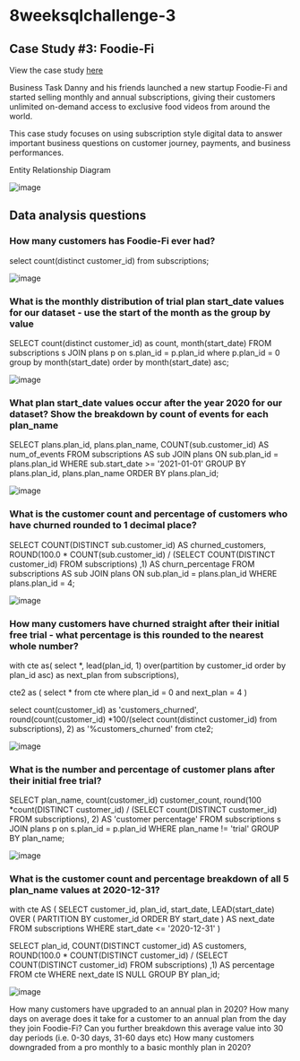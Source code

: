 # 8weeksqlchallenge-3

## Case Study #3: Foodie-Fi

View the case study [here](https://8weeksqlchallenge.com/case-study-3/)

Business Task
Danny and his friends launched a new startup Foodie-Fi and started selling monthly and annual subscriptions, giving their customers unlimited on-demand access to exclusive food videos from around the world.

This case study focuses on using subscription style digital data to answer important business questions on customer journey, payments, and business performances.

Entity Relationship Diagram

![image](https://github.com/alankritm95/8weeksqlchallenge-3/assets/129503746/3c1a5e54-56a7-4a83-a9d7-6911ff08a643)

## Data analysis questions 

### How many customers has Foodie-Fi ever had?

select count(distinct customer_id) from subscriptions;

![image](https://github.com/alankritm95/8weeksqlchallenge-3/assets/129503746/a2b906dd-6382-4ad9-8580-acff7ed5bedb)

### What is the monthly distribution of trial plan start_date values for our dataset - use the start of the month as the group by value

SELECT count(distinct customer_id) as count,
       month(start_date)
FROM subscriptions s
JOIN plans p on s.plan_id = p.plan_id
where p.plan_id = 0
group by month(start_date)
order by month(start_date) asc;

![image](https://github.com/alankritm95/8weeksqlchallenge-3/assets/129503746/56ceba4b-f75f-44d5-b420-c31ac571a98c)


### What plan start_date values occur after the year 2020 for our dataset? Show the breakdown by count of events for each plan_name

SELECT 
  plans.plan_id,
  plans.plan_name,
  COUNT(sub.customer_id) AS num_of_events
FROM subscriptions AS sub
JOIN plans
  ON sub.plan_id = plans.plan_id
WHERE sub.start_date >= '2021-01-01'
GROUP BY plans.plan_id, plans.plan_name
ORDER BY plans.plan_id;

![image](https://github.com/alankritm95/8weeksqlchallenge-3/assets/129503746/6d44ca69-b350-43ed-be91-1d8c97303d8a)



### What is the customer count and percentage of customers who have churned rounded to 1 decimal place?

SELECT
  COUNT(DISTINCT sub.customer_id) AS churned_customers,
  ROUND(100.0 * COUNT(sub.customer_id)
    / (SELECT COUNT(DISTINCT customer_id) 
    	FROM subscriptions)
  ,1) AS churn_percentage
FROM subscriptions AS sub
JOIN plans
  ON sub.plan_id = plans.plan_id
WHERE plans.plan_id = 4;

![image](https://github.com/alankritm95/8weeksqlchallenge-3/assets/129503746/0c2556a1-31a6-4909-81ca-37cc037d2241)


### How many customers have churned straight after their initial free trial - what percentage is this rounded to the nearest whole number?

with cte as(
select *, lead(plan_id, 1) over(partition by customer_id order by plan_id asc) as next_plan from subscriptions),

cte2 as (
select * from cte where plan_id = 0 and next_plan = 4
)

select count(customer_id) as 'customers_churned',
round(count(customer_id) *100/(select count(distinct customer_id) from subscriptions), 2) as '%customers_churned'
 from cte2;

![image](https://github.com/alankritm95/8weeksqlchallenge-3/assets/129503746/40f22c4f-8363-48a9-8b08-208439261001)


### What is the number and percentage of customer plans after their initial free trial?

SELECT plan_name,
       count(customer_id) customer_count,
       round(100 *count(DISTINCT customer_id) /
               (SELECT count(DISTINCT customer_id) 
                FROM subscriptions), 2) AS 'customer percentage'
FROM subscriptions s
JOIN plans p on s.plan_id = p.plan_id
WHERE plan_name != 'trial'
GROUP BY plan_name;

![image](https://github.com/alankritm95/8weeksqlchallenge-3/assets/129503746/20d17759-f7cd-4b6e-8b06-c1ce6cbcc95a)


### What is the customer count and percentage breakdown of all 5 plan_name values at 2020-12-31?

with cte AS (
  SELECT
    customer_id,
    plan_id,
  	start_date,
    LEAD(start_date) OVER (
      PARTITION BY customer_id
      ORDER BY start_date
    ) AS next_date
  FROM subscriptions
  WHERE start_date <= '2020-12-31'
)

SELECT
	plan_id, 
	COUNT(DISTINCT customer_id) AS customers,
  ROUND(100.0 * 
    COUNT(DISTINCT customer_id)
    / (SELECT COUNT(DISTINCT customer_id) 
      FROM subscriptions)
  ,1) AS percentage
FROM cte
WHERE next_date IS NULL
GROUP BY plan_id;

![image](https://github.com/alankritm95/8weeksqlchallenge-3/assets/129503746/94a075b5-6fd3-4b9f-bead-5895b0aa6ac2)


How many customers have upgraded to an annual plan in 2020?
How many days on average does it take for a customer to an annual plan from the day they join Foodie-Fi?
Can you further breakdown this average value into 30 day periods (i.e. 0-30 days, 31-60 days etc)
How many customers downgraded from a pro monthly to a basic monthly plan in 2020?








